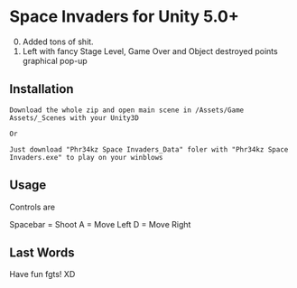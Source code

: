 Space Invaders for Unity 5.0+
==============================

0. Added tons of shit.
0. Left with fancy Stage Level, Game Over and Object destroyed points graphical pop-up

Installation
-----------

```
Download the whole zip and open main scene in /Assets/Game Assets/_Scenes with your Unity3D

Or

Just download "Phr34kz Space Invaders_Data" foler with "Phr34kz Space Invaders.exe" to play on your winblows
```

Usage
-----

Controls are

Spacebar = Shoot
A = Move Left
D = Move Right


Last Words
------------

Have fun fgts! XD